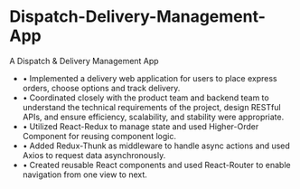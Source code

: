 # Dispatch-Delivery-Management-App
A Dispatch & Delivery Management App 

+ •	Implemented a delivery web application for users to place express orders, choose options and track delivery.
+ •	Coordinated closely with the product team and backend team to understand the technical requirements of the project, design RESTful APIs, and ensure efficiency, scalability, and stability were appropriate.
+ •	Utilized React-Redux to manage state and used Higher-Order Component for reusing component logic.
+ •	Added Redux-Thunk as middleware to handle async actions and used Axios to request data asynchronously.
+ •	Created reusable React components and used React-Router to enable navigation from one view to next.


